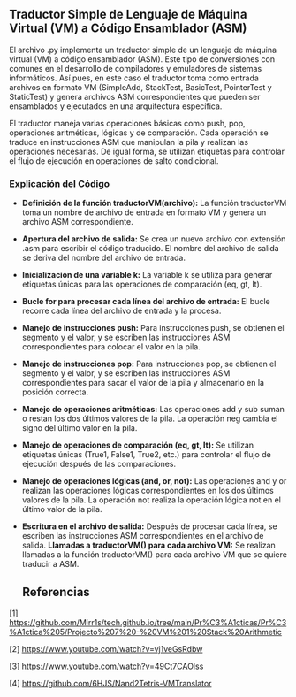 ## Traductor Simple de Lenguaje de Máquina Virtual (VM) a Código Ensamblador (ASM)
El archivo .py implementa un traductor simple de un lenguaje de máquina virtual (VM) a código ensamblador (ASM). Este tipo de conversiones con comunes en el desarrollo de compiladores y emuladores de sistemas informáticos. Así pues, en este caso el traductor toma como entrada archivos en formato VM (SimpleAdd, StackTest, BasicTest, PointerTest y StaticTest) y genera archivos ASM correspondientes que pueden ser ensamblados y ejecutados en una arquitectura específica.

El traductor maneja varias operaciones básicas como push, pop, operaciones aritméticas, lógicas y de comparación. Cada operación se traduce en instrucciones ASM que manipulan la pila y realizan las operaciones necesarias. De igual forma, se utilizan etiquetas para controlar el flujo de ejecución en operaciones de salto condicional.

### Explicación del Código
- **Definición de la función traductorVM(archivo):** La función traductorVM toma un nombre de archivo de entrada en formato VM y genera un archivo ASM correspondiente.
- **Apertura del archivo de salida:** Se crea un nuevo archivo con extensión .asm para escribir el código traducido. El nombre del archivo de salida se deriva del nombre del archivo de entrada.
- **Inicialización de una variable k:** La variable k se utiliza para generar etiquetas únicas para las operaciones de comparación (eq, gt, lt).
- **Bucle for para procesar cada línea del archivo de entrada:** El bucle recorre cada línea del archivo de entrada y la procesa.
- **Manejo de instrucciones push:** Para instrucciones push, se obtienen el segmento y el valor, y se escriben las instrucciones ASM correspondientes para colocar el valor en la pila.
- **Manejo de instrucciones pop:** Para instrucciones pop, se obtienen el segmento y el valor, y se escriben las instrucciones ASM correspondientes para sacar el valor de la pila y almacenarlo en la posición correcta.
- **Manejo de operaciones aritméticas:** Las operaciones add y sub suman o restan los dos últimos valores de la pila. La operación neg cambia el signo del último valor en la pila.
- **Manejo de operaciones de comparación (eq, gt, lt):** Se utilizan etiquetas únicas (True1, False1, True2, etc.) para controlar el flujo de ejecución después de las comparaciones.
- **Manejo de operaciones lógicas (and, or, not):** Las operaciones and y or realizan las operaciones lógicas correspondientes en los dos últimos valores de la pila. La operación not realiza la operación lógica not en el último valor de la pila.
- **Escritura en el archivo de salida:** Después de procesar cada línea, se escriben las instrucciones ASM correspondientes en el archivo de salida.
**Llamadas a traductorVM() para cada archivo VM:** Se realizan llamadas a la función traductorVM() para cada archivo VM que se quiere traducir a ASM.

  ## Referencias

[1] https://github.com/Mirr1s/tech.github.io/tree/main/Pr%C3%A1cticas/Pr%C3%A1ctica%205/Projecto%207%20-%20VM%201%20Stack%20Arithmetic


[2] https://www.youtube.com/watch?v=vj1veGsRdbw


[3] https://www.youtube.com/watch?v=49Ct7CAOlss


[4] https://github.com/6HJS/Nand2Tetris-VMTranslator
